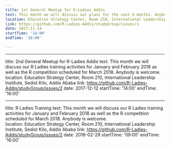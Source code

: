 ```yaml
---
title: 1st General Meetup for R-Ladies Addis
text: This month we will discuss our plans for the next 6 months. Anybody is welcome. 
location: Education Strategy Center, Room 210, International Leadership Institute, Sedist Kilo, Addis Ababa
link: https://github.com/R-Ladies-Addis/studyGroup/issues/1
date: 2017-11-14
startTime: '14:00'
endTime: '16:00'

---
```

---
title: 2nd General Meetup for R-Ladies Addis
text: This month we will discuss our R Ladies training activities for January and February 2018 as well as the R competition scheduled for March 2018. Anybody is welcome.  
location: Education Strategy Center, Room 210, International Leadership Institute, Sedist Kilo, Addis Ababa
link: https://github.com/R-Ladies-Addis/studyGroup/issues/2
date: 2017-12-12
startTime: '14:00'
endTime: '16:00'

---
title: R Ladies Training
text: This month we will discuss our R Ladies training activities for January and February 2018 as well as the R competition scheduled for March 2018. Anybody is welcome.  
location: Education Strategy Center, Room 210, International Leadership Institute, Sedist Kilo, Addis Ababa
link: https://github.com/R-Ladies-Addis/studyGroup/issues/2
date: 2018-02-29
startTime: '09:00'
endTime: '16:00'
